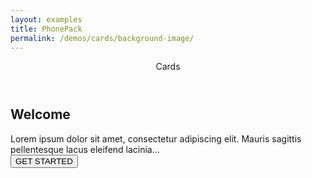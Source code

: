 ```yaml
---
layout: examples
title: PhonePack
permalink: /demos/cards/background-image/
---
```


<header class="header header--shadow bg-teal text-white">
      <div class="header__title">Cards</div>
</header>
    
<section class="content content--padding has-header">
      <div class="list card card--background-image" style="background-image: url('http://lorempixel.com/640/480/people/');">
          <div class="list__item card__title">
              <h2 class="card__title--text">Welcome</h2>
          </div>
		  <div class="list__item card__text">
		    Lorem ipsum dolor sit amet, consectetur adipiscing elit.
		    Mauris sagittis pellentesque lacus eleifend lacinia...
		  </div>
		  <div class="list__item card__actions">
		  	<button class="button button--flat button--ripple color-blue">GET STARTED</button>
		  </div>
		</div>
</section> 
  
